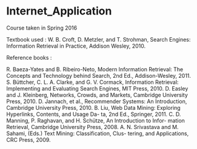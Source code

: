 # Internet_Application
Course taken in Spring 2016

Textbook used : W. B. Croft, D. Metzler, and T. Strohman, Search Engines: Information Retrieval in Practice, Addison Wesley, 2010.

Reference books :

R. Baeza-Yates and B. Ribeiro-Neto, Modern Information Retrieval: The Concepts and Technology behind Search, 2nd Ed., Addison-Wesley, 2011.
S. Büttcher, C. L. A. Clarke, and G. V. Cormack, Information Retrieval: Implementing and Evaluating Search Engines, MIT Press, 2010.
D. Easley and J. Kleinberg, Networks, Crowds, and Markets, Cambridge University Press, 2010.
D. Jannach, et al., Recommender Systems: An Introduction, Cambridge University Press, 2010.
B. Liu, Web Data Mining: Exploring Hyperlinks, Contents, and Usage Da- ta, 2nd Ed., Springer, 2011.
C. D. Manning, P. Raghavan, and H. Schütze, An Introduction to Infor- mation Retrieval, Cambridge University Press, 2008.
A. N. Srivastava and M. Sahami, (Eds.) Text Mining: Classification, Clus- tering, and Applications, CRC Press, 2009.
